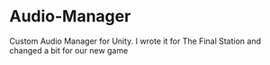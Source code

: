 # Audio-Manager
Custom Audio Manager for Unity. I wrote it for The Final Station and changed a bit for our new game
